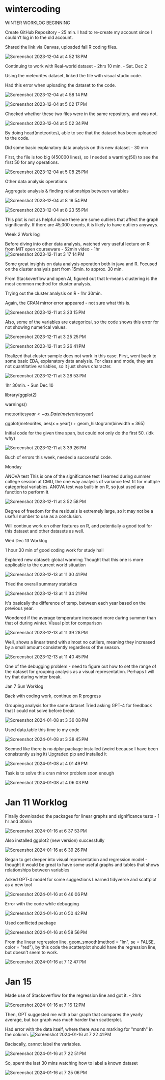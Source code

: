 # wintercoding

WINTER WORKLOG BEGINNING


Create GitHub Repository - 25 min.
I had to re-create my account since I couldn’t log in to the old account. 


Shared the link via Canvas, uploaded fall R coding files. 

![Screenshot 2023-12-04 at 4 52 18 PM](https://github.com/jchun24/wintercoding/assets/152927282/8ea7b41a-6373-41bb-a4a3-444f36a7c29a)


Continuing to work with Real-world dataset - 2hrs 10 min. - Sat. Dec 2

Using the meteorites dataset, linked the file with visual studio code. 

Had this error when uploading the dataset to the code. 

![Screenshot 2023-12-04 at 4 58 14 PM](https://github.com/jchun24/wintercoding/assets/152927282/aff14ff1-0958-41a6-ad01-333b1d0f3ce7)

![Screenshot 2023-12-04 at 5 02 17 PM](https://github.com/jchun24/wintercoding/assets/152927282/b59d4da4-0575-49b4-a3d8-13ba7250eaca)

Checked whether these two files were in the same repository, and was not. 

![Screenshot 2023-12-04 at 5 02 34 PM](https://github.com/jchun24/wintercoding/assets/152927282/ea49ce46-a047-4349-aa45-a38fb88269b0)


By doing head(meteorites), able to see that the dataset has been uploaded to the code. 

Did some basic explanatory data analysis on this new dataset - 30 min

First, the file is too big (450000 lines), so I needed a warning(50) to see the first 50 for any operations. 

![Screenshot 2023-12-04 at 5 08 25 PM](https://github.com/jchun24/wintercoding/assets/152927282/471af1cf-5da7-4557-b1c8-cf3d9c6338d3)

Other data analysis operations 

Aggregate analysis & finding relationships between variables

![Screenshot 2023-12-04 at 8 18 54 PM](https://github.com/jchun24/wintercoding/assets/152927282/85bc6846-8c7d-4e31-b401-d73c859e5f0f)

![Screenshot 2023-12-04 at 8 23 55 PM](https://github.com/jchun24/wintercoding/assets/152927282/ae4e5ffe-a581-4a53-b11b-ef6ac19784fc)

This plot is not as helpful since there are some outliers that affect the graph significantly. If there are 45,000 counts, it is likely to have outliers anyways. 

Week 2 Work log 

Before diving into other data analysis, watched very useful lecture on R from MIT open courseware - 52min video - 1hr
![Screenshot 2023-12-11 at 3 17 14 PM](https://github.com/jchun24/wintercoding/assets/152927282/aba3e869-36af-4a8d-acc8-5522922dcf37)

Some great insights on data analysis operation both in java and R. 
Focused on the cluster analysis part from 15min. to approx. 30 min.

From Stackoverflow and open AI, figured out that k-means clustering is the most common method for cluster analysis. 

Trying out the cluster analysis on R - 1hr 30min. 

Again, the CRAN mirror error appeared - not sure what this is. 

![Screenshot 2023-12-11 at 3 23 15 PM](https://github.com/jchun24/wintercoding/assets/152927282/6d52c8d2-ba5f-4664-92a5-07e0243fc973)

Also, some of the variables are categorical, so the code shows this error for not showing numerical values.

![Screenshot 2023-12-11 at 3 25 25 PM](https://github.com/jchun24/wintercoding/assets/152927282/2887c7db-9dd0-40a2-9e12-57f18acec5fe)


![Screenshot 2023-12-11 at 3 26 41 PM](https://github.com/jchun24/wintercoding/assets/152927282/24e07d8d-f3f4-43a1-9425-e115f7b01b7c)

Realized that cluster sample does not work in this case. 
First, went back to some basic EDA, explanatory data analysis. 
For class and mode, they are not quantitative variables, so it just shows character.

![Screenshot 2023-12-11 at 3 28 53 PM](https://github.com/jchun24/wintercoding/assets/152927282/544e0f3b-106a-4d0a-ad0a-e53d07038838)

1hr 30min. - Sun Dec 10 

library(ggplot2)

warnings()

meteorites$year <- as.Date(meteorites$year)

ggplot(meteorites, aes(x = year)) + geom_histogram(binwidth = 365)

Initial code for the given time span, but could not only do the first 50. (idk why) 

![Screenshot 2023-12-11 at 3 39 26 PM](https://github.com/jchun24/wintercoding/assets/152927282/728f50ba-788e-466e-b847-49c313908e1c)

Buch of errors this week, needed a successful code. 

Monday 

ANOVA test 
This is one of the significance test I learned during summer college session at CMU, the one way analysis of variance test fit for multiple categorical variables. 
ANOVA test was built-in on R, so just used aoa function to perform it. 

![Screenshot 2023-12-11 at 3 52 58 PM](https://github.com/jchun24/wintercoding/assets/152927282/d528088b-d02a-40c0-8910-a33abb978f9f)

Degree of freedom for the residuals is extremely large, so it may not be a useful number to use as a conclusion. 

Will continue work on other features on R, and potentially a good tool for this dataset and other datasets as well. 

Wed Dec 13 Worklog 

1 hour 30 min of good coding work for study hall 


Explored new dataset: global warming 
Thought that this one is more applicable to the current world situation 

![Screenshot 2023-12-13 at 11 30 41 PM](https://github.com/jchun24/wintercoding/assets/152927282/f737b8ac-af1e-4e9c-868a-a2729d51efab)

Tried the overall summary statistics 

![Screenshot 2023-12-13 at 11 34 21 PM](https://github.com/jchun24/wintercoding/assets/152927282/22663fb1-93bd-47d0-9255-c58e6e1aa179)

It's basically the difference of temp. between each year based on the previous year.

Wondered if the average temperature increased more during summer than that of during winter. 
Visual plot for comparison

![Screenshot 2023-12-13 at 11 39 28 PM](https://github.com/jchun24/wintercoding/assets/152927282/6415a21a-a36c-4003-a779-7c6ef5b72318)

Well, shows a linear trend with almost no outliers, meaning they increased by a small amount consistently regardless of the season. 

![Screenshot 2023-12-13 at 11 40 45 PM](https://github.com/jchun24/wintercoding/assets/152927282/069f985d-a601-4a62-b677-78d88c871112)

One of the debugging problem - need to figure out how to set the range of the dataset for grouping analysis as a visual representation. Perhaps I will try that during winter break. 

Jan 7 Sun Worklog

Back with coding work, continue on R progress

Grouping analysis for the same dataset 
Tried asking GPT-4 for feedback that I could not solve before break 

![Screenshot 2024-01-08 at 3 36 08 PM](https://github.com/jchun24/wintercoding/assets/152927282/737d3298-5893-4c67-9437-da252f9e373c)

Used data.table this time to my code 

![Screenshot 2024-01-08 at 3 38 45 PM](https://github.com/jchun24/wintercoding/assets/152927282/23c2c050-6c34-4215-af0f-275b144ceabf)

Seemed like there is no dplyr package installed (weird because I have been consistently using it)
Upgraded pip and installed it 

![Screenshot 2024-01-08 at 4 01 49 PM](https://github.com/jchun24/wintercoding/assets/152927282/189de2fb-78a1-47ca-ae65-65a1ccc459ab)

Task is to solve this cran mirror problem soon enough

![Screenshot 2024-01-08 at 4 06 03 PM](https://github.com/jchun24/wintercoding/assets/152927282/c8ade1a7-e4a1-4828-9658-b3b647a39794)

# Jan 11 Worklog 

Finally downloaded the packages for linear graphs and significance tests - 1 hr and 30min

![Screenshot 2024-01-16 at 6 37 53 PM](https://github.com/jchun24/wintercoding/assets/152927282/20d20db5-0e6f-4ee6-bb86-de91913a671f)

Also installed ggplot2 (new version) successfully 

![Screenshot 2024-01-16 at 6 39 26 PM](https://github.com/jchun24/wintercoding/assets/152927282/eeefaf58-ee04-4bcb-8c59-4789033a7299)

Began to get deeper into visual representation and regression model - thought it would be great to have some useful graphs and tables that shows relationships between variables

Asked GPT-4 model for some suggestions 
Learned tidyverse and scattplot as a new tool 

![Screenshot 2024-01-16 at 6 46 06 PM](https://github.com/jchun24/wintercoding/assets/152927282/f32e5efa-1905-40ae-aa4f-716748910aa0)

Error with the code while debugging 

![Screenshot 2024-01-16 at 6 50 42 PM](https://github.com/jchun24/wintercoding/assets/152927282/9b964609-a8e5-43bf-aa03-3bb4cb443ad1)

Used conflicted package 

![Screenshot 2024-01-16 at 6 58 56 PM](https://github.com/jchun24/wintercoding/assets/152927282/1909150b-2e8a-4af0-bdb6-21258c2b8f64)

From the linear regression line, 
geom_smooth(method = "lm", se = FALSE, color = "red"),
by this code the scatterplot should have the regression line, but doesn't seem to work. 

![Screenshot 2024-01-16 at 7 12 47 PM](https://github.com/jchun24/wintercoding/assets/152927282/a12ad261-7362-424c-898d-bea2d1e5c062)

# Jan 15 
Made use of Stackoverflow for the regression line and got it. - 2hrs

![Screenshot 2024-01-16 at 7 16 12 PM](https://github.com/jchun24/wintercoding/assets/152927282/c3ad902f-14b1-48b6-b1ad-879fbfe6131d)

Then, GPT suggested me with a bar graph that compares the yearly average, but bar graph was much harder than scatterplot. 

Had error with the data itself, where there was no marking for "month" in the column. 
![Screenshot 2024-01-16 at 7 22 41 PM](https://github.com/jchun24/wintercoding/assets/152927282/2d336e65-aa2f-48f2-9835-6af1d7be95ca)

Baciscally, cannot label the variables. 

![Screenshot 2024-01-16 at 7 22 51 PM](https://github.com/jchun24/wintercoding/assets/152927282/f26573c7-76eb-4170-b1e0-d59ab92040b8)

So, spent the last 30 mins watching how to label a known dataset 

![Screenshot 2024-01-16 at 7 25 06 PM](https://github.com/jchun24/wintercoding/assets/152927282/f5db375f-282c-4e44-bc1d-02c459f03551)




